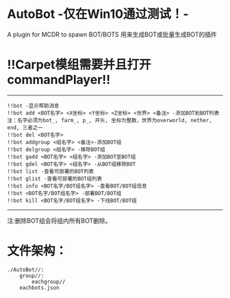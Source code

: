 # AutoBot -仅在Win10通过测试！-
A plugin for MCDR to spawn BOT/BOTS
用来生成BOT或批量生成BOT的插件
# !!Carpet模组需要并且打开commandPlayer!!
-----------------------------------------------------------------------------------------
	!!bot -显示帮助消息
	!!bot add <BOT名字> <X坐标> <Y坐标> <Z坐标> <世界> <备注> -添加BOT到BOT列表
	注：名字必须为bot_, farm_, p_, 开头, 坐标为整数，世界为overworld, nether, end, 三者之一
	!!bot del <BOT名字>
	!!bot addgroup <组名字> <备注>-添加BOT组
	!!bot delgroup <组名字> -移除BOT组
	!!bot gadd <BOT名字> <组名字> -添加BOT至BOT组
	!!bot gdel <BOT名字> <组名字> -从BOT组移除BOT
	!!bot list -查看可部署的BOT列表
	!!bot glist -查看可部署的BOT组列表
	!!bot info <BOT名字/BOT组名字> -查看BOT/BOT组信息
	!!bot <BOT名字/BOT组名字> -部署BOT/BOT组
	!!bot kill <BOT名字/BOT组名字> -下线BOT/BOT组
-----------------------------------------------------------------------------------------
注:删除BOT组会将组内所有BOT删除。
# 文件架构：
	./AutoBot//:
		group//:
			eachgroup//
		eachbots.json

